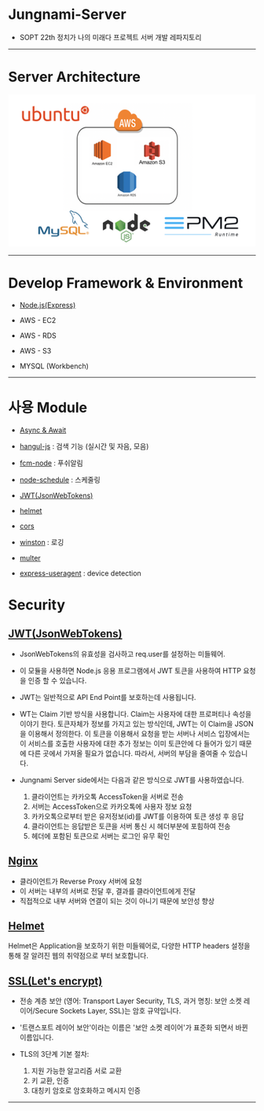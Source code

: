 # Jungnami-Server
* SOPT 22th 정치가 나의 미래다 프로젝트 서버 개발 레파지토리

---

# Server Architecture
![Server Architecture](./public/images/architecture.png)

---

# Develop Framework & Environment

* [Node.js](https://nodejs.org/en/)[(Express)](http://expressjs.com/)

* AWS - EC2

* AWS - RDS

* AWS - S3

* MYSQL (Workbench)

---


# 사용 Module

* [Async & Await](https://www.npmjs.com/package/async)

* [hangul-js](https://www.npmjs.com/package/hangul-js) : 검색 기능 (실시간 및 자음, 모음)

* [fcm-node](https://www.npmjs.com/package/fcm-node) : 푸쉬알림

* [node-schedule](https://www.npmjs.com/package/node-schedule) : 스케줄링

* [JWT(JsonWebTokens)](https://www.npmjs.com/package/jsonwebtoken)

* [helmet](https://github.com/helmetjs/helmet)

* [cors](https://github.com/expressjs/cors)

* [winston](https://github.com/winstonjs/winston) : 로깅

* [multer](https://github.com/expressjs/multer)

* [express-useragent](https://www.npmjs.com/package/express-useragent) : device detection



# Security

## [JWT(JsonWebTokens)](http://self-issued.info/docs/draft-ietf-oauth-json-web-token.html)

* JsonWebTokens의 유효성을 검사하고 req.user를 설정하는 미들웨어.

* 이 모듈을 사용하면 Node.js 응용 프로그램에서 JWT 토큰을 사용하여 HTTP 요청을 인증 할 수 있습니다.

* JWT는 일반적으로 API End Point를 보호하는데 사용됩니다.

* WT는 Claim 기반 방식을 사용합니다. Claim는 사용자에 대한 프로퍼티나 속성을 이야기 한다. 토큰자체가 정보를 가지고 있는 방식인데, JWT는 이 Claim을 JSON을 이용해서 정의한다. 이 토큰을 이용해서 요청을 받는 서버나 서비스 입장에서는 이 서비스를 호출한 사용자에 대한 추가 정보는 이미 토큰안에 다 들어가 있기 때문에 다른 곳에서 가져올 필요가 없습니다. 따라서, 서버의 부담을 줄여줄 수 있습니다.

* Jungnami Server side에서는 다음과 같은 방식으로 JWT를 사용하였습니다.
  1. 클라이언트는 카카오톡 AccessToken을 서버로 전송
  2. 서버는 AccessToken으로 카카오톡에 사용자 정보 요청
  3. 카카오톡으로부터 받은 유저정보(id)를 JWT를 이용하여 토큰 생성 후 응답
  4. 클라이언트는 응답받은 토큰을 서버 통신 시 헤더부분에 포힘하여 전송
  5. 헤더에 포함된 토큰으로 서버는 로그인 유무 확인


## [Nginx](https://nginx.org/en/)

* 클라이언트가 Reverse Proxy 서버에 요청
* 이 서버는 내부의 서버로 전달 후, 결과를 클라이언트에게 전달
* 직접적으로 내부 서버와 연결이 되는 것이 아니기 때문에 보안성 향상


## [Helmet](http://badge.fury.io/js/helmet)

Helmet은 Application을 보호하기 위한 미들웨어로, 다양한 HTTP headers 설정을 통해 잘 알려진 웹의 취약점으로 부터 보호합니다.


## [SSL(Let's encrypt)](https://letsencrypt.org/)

* 전송 계층 보안 (영어: Transport Layer Security, TLS, 과거 명칭: 보안 소켓 레이어/Secure Sockets Layer, SSL)는 암호 규약입니다.

* '트랜스포트 레이어 보안'이라는 이름은 '보안 소켓 레이어'가 표준화 되면서 바뀐 이름입니다.

* TLS의 3단계 기본 절차:
  1. 지원 가능한 알고리즘 서로 교환
  2. 키 교환, 인증
  3. 대칭키 암호로 암호화하고 메시지 인증
---
